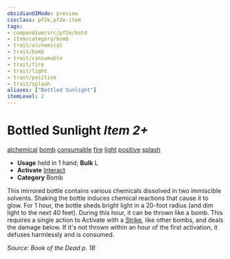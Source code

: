 ```yaml
---
obsidianUIMode: preview
cssclass: pf2e,pf2e-item
tags:
- compendium/src/pf2e/botd
- item/category/bomb
- trait/alchemical
- trait/bomb
- trait/consumable
- trait/fire
- trait/light
- trait/positive
- trait/splash
aliases: ["Bottled Sunlight"]
itemLevel: 2
---
```

# Bottled Sunlight *Item 2+*  
[alchemical](../../../rules/traits/alchemical.md)  [bomb](../../../rules/traits/bomb.md)  [consumable](../../../rules/traits/consumable.md)  [fire](../../../rules/traits/fire.md)  [light](../../../rules/traits/light.md)  [positive](../../../rules/traits/positive.md)  [splash](../../../rules/traits/splash.md)  

- **Usage** held in 1 hand; **Bulk** L
- **Activate** [Interact](../../../rules/actions/interact.md)
- **Category** Bomb

This mirrored bottle contains various chemicals dissolved in two immiscible solvents. Shaking the bottle induces chemical reactions that cause it to glow. For 1 hour, the bottle sheds bright light in a 20-foot radius (and dim light to the next 40 feet). During this hour, it can be thrown like a bomb. This requires a single action to Activate with a [Strike](../../../rules/actions/strike.md), like other bombs, and deals the damage below. If it's not thrown within an hour of the first activation, it defuses harmlessly and is consumed.

*Source: Book of the Dead p. 18*